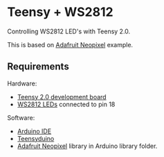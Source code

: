 Teensy + WS2812
===============

Controlling WS2812 LED's with Teensy 2.0.

This is based on [Adafruit Neopixel](https://github.com/adafruit/Adafruit_NeoPixel) example.

Requirements
------------

Hardware:
* [Teensy 2.0 development board](http://www.pjrc.com/teensy/)
* [WS2812 LEDs](http://www.adafruit.com/datasheets/WS2812.pdf) connected to pin 18

Software:
* [Arduino IDE](http://www.arduino.cc/en/Main/Software)
* [Teensyduino](http://www.pjrc.com/teensy/td_download.html)
* [Adafruit Neopixel](https://github.com/adafruit/Adafruit_NeoPixel) library in Arduino library folder.

